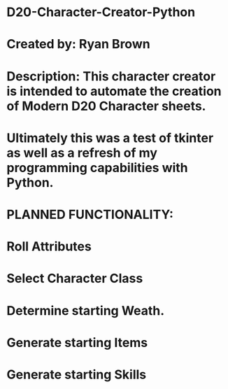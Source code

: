 # D20-Character-Creator-Python

# Created by: Ryan Brown
# Description: This character creator is intended to automate the creation of Modern D20 Character sheets.
# Ultimately this was a test of tkinter as well as a refresh of my programming capabilities with Python.
# 
# PLANNED FUNCTIONALITY:
# Roll Attributes
# Select Character Class
# Determine starting Weath.
# Generate starting Items
# Generate starting Skills
